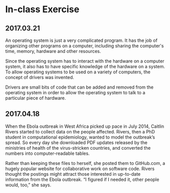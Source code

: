 # In-class Exercise

## 2017.03.21

An operating system is just a very complicated program. It has the job of organizing other programs on a computer, including sharing the computer's time, memory, hardware and other resources. 

Since the operating system has to interact with the hardware on a computer system, it also has to have specific knowledge of the hardware on a system. To allow operating systems to be used on a variety of computers, the concept of drivers was invented. 

Drivers are small bits of code that can be added and removed from the operating system in order to allow the operating system to talk to a particular piece of hardware. 

## 2017.04.18

When the Ebola outbreak in West Africa picked up pace in July 2014, Caitlin Rivers started to collect data on the people affected. Rivers, then a PhD student in computational epidemiology, wanted to model the outbreak’s spread. So every day she downloaded PDF updates released by the ministries of health of the virus-stricken countries, and converted the numbers into computer-readable tables. 

Rather than keeping these files to herself, she posted them to GitHub.com, a hugely popular website for collaborative work on software code. Rivers thought the postings might attract those interested in up-to-date information from the Ebola outbreak. “I figured if I needed it, other people would, too,” she says.

